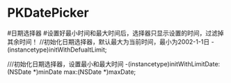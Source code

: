 # PKDatePicker

#日期选择器
#设置好最小时间和最大时间后，选择器只显示设置的时间，过滤掉其余时间！
//初始化日期选择器，默认最大为当前时间，最小为2002-1-1日
-(instancetype)initWithDefualtLimit;

///初始化日期选择器，设置最小和最大时间
-(instancetype)initWithLimitDate:(NSDate *)minDate max:(NSDate *)maxDate;

